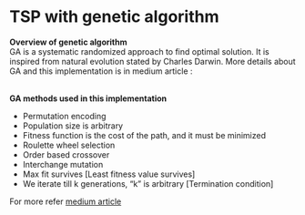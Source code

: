 # TSP with genetic algorithm

<b>Overview of genetic algorithm</b><br>
GA is a systematic randomized approach to find optimal solution. It is inspired from natural evolution stated by Charles Darwin. More details about GA and this implementation is in medium article : <br>
<br>

<b>GA methods used in this implementation</b><br>
<ul>
<li>Permutation encoding</li>
<li>Population size is arbitrary</li>
<li>Fitness function is the cost of the path, and it must be minimized</li>
<li>Roulette wheel selection</li>
<li>Order based crossover</li>
<li>Interchange mutation</li>
<li>Max fit survives [Least fitness value survives]</li>
<li>We iterate till k generations, “k” is arbitrary [Termination condition]</li>
</ul>

For more refer <a href="https://medium.com/@appsby12/optimization-with-the-genetic-algorithm-acb50c5709fd?sk=940a849845d680df2a22d2699fafbe24" target="_blank">medium article</a>
